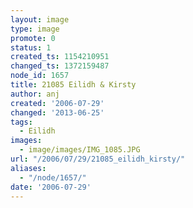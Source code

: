 ```yaml
---
layout: image
type: image
promote: 0
status: 1
created_ts: 1154210951
changed_ts: 1372159487
node_id: 1657
title: 21085 Eilidh & Kirsty
author: anj
created: '2006-07-29'
changed: '2013-06-25'
tags:
  - Eilidh
images:
  - image/images/IMG_1085.JPG
url: "/2006/07/29/21085_eilidh_kirsty/"
aliases:
  - "/node/1657/"
date: '2006-07-29'
---
```


